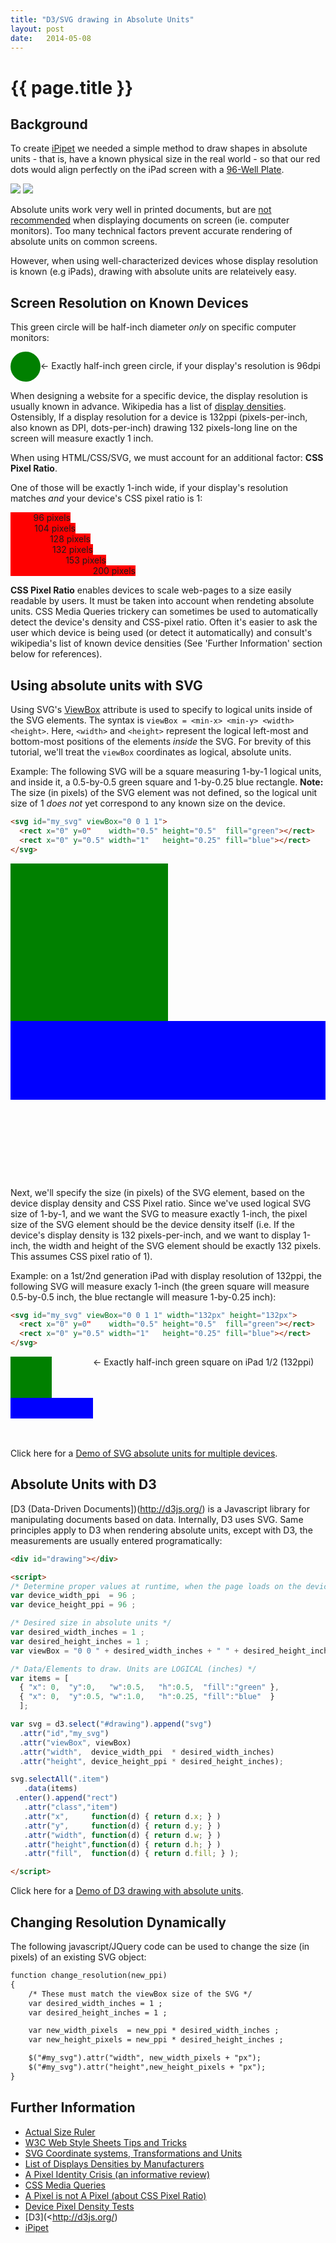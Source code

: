```yaml
---
title: "D3/SVG drawing in Absolute Units"
layout: post
date:   2014-05-08
---
```


# {{ page.title }}

## Background

To create [iPipet](http://ipipet.teamerlich.org/) we needed a simple method to draw
shapes in absolute units - that is, have a known physical size in the real world -
so that our red dots would align perfectly on the iPad screen with a
[96-Well Plate](http://en.wikipedia.org/wiki/Microtiter_plate).

![](./images/ipipet_top_350.jpg)  ![](./images/ipipet_side_350.jpg)

Absolute units work very well in printed documents,
but are [not recommended](http://www.w3.org/Style/Examples/007/units.en.html)
when displaying documents on screen (ie. computer monitors).
Too many technical factors prevent accurate rendering of absolute units on common screens.

However, when using well-characterized devices whose display resolution is
known (e.g iPads), drawing with absolute units are relateively easy.

## Screen Resolution on Known Devices

This green circle will be half-inch diameter *only* on specific computer monitors:

<svg id="greencircle1" style="vertical-align:middle;" viewBox="0 0 0.5 0.5" width="48" height="48">
  <circle cx="0.25" cy="0.25" r="0.25" style="fill:green"/>
</svg><span>&larr; Exactly half-inch green circle, if your display's resolution is 96dpi</span>


When designing a website for a specific device, the display resolution is usually known
in advance.
Wikipedia has a list of [display densities](http://en.wikipedia.org/wiki/List_of_displays_by_pixel_density).
Ostensibly, If a display resolution for a device is 132ppi (pixels-per-inch,
also known as DPI, dots-per-inch) drawing 132 pixels-long line on the screen will
measure exactly 1 inch.

When using HTML/CSS/SVG, we must account for an additional factor: **CSS Pixel Ratio**.

One of those will be exactly 1-inch wide, if your display's resolution
matches <i>and</i> your device's CSS pixel ratio is 1:
<div>
    <div style="background-color:red;text-align:right;width:96px;">96 pixels</div>
    <div style="background-color:red;text-align:right;width:104px;">104 pixels</div>
    <div style="background-color:red;text-align:right;width:128px;">128 pixels</div>
    <div style="background-color:red;text-align:right;width:132px;">132 pixels</div>
    <div style="background-color:red;text-align:right;width:153px;">153 pixels</div>
    <div style="background-color:red;text-align:right;width:200px;">200 pixels</div>
</div>

**CSS Pixel Ratio** enables devices to scale web-pages to a size easily readable
by users. It must be taken into account when rendeting absolute units.
CSS Media Queries trickery can sometimes be used to automatically detect the device's
density and CSS-pixel ratio. Often it's easier to ask the user which device is being used
(or detect it automatically) and consult's wikipedia's list of known device densities
(See 'Further Information' section below for references).

## Using absolute units with SVG

Using SVG's [ViewBox](http://www.w3.org/TR/SVG11/coords.html#ViewBoxAttribute)
attribute is used to specify to logical units inside of the SVG elements. The
syntax is `viewBox = <min-x> <min-y> <width> <height>`. Here, `<width>` and
`<height>` represent the logical left-most and bottom-most positions of the elements
*inside* the SVG. For brevity of this tutorial, we'll treat the `viewBox` coordinates as logical,
absolute units.

Example: The following SVG will be a square measuring 1-by-1 logical units,
and inside it, a 0.5-by-0.5 green square and 1-by-0.25 blue rectangle.
**Note:** The size (in pixels) of the SVG element was not defined, so the logical
unit size of 1 *does not* yet correspond to any known size on the device.

```html
<svg id="my_svg" viewBox="0 0 1 1">
  <rect x="0" y=0"    width="0.5" height="0.5"  fill="green"></rect>
  <rect x="0" y="0.5" width="1"   height="0.25" fill="blue"></rect>
</svg>
```

<svg id="my_svg" viewBox="0 0 1 1">
  <rect x="0" y=0"    width="0.5" height="0.5"  fill="green"></rect>
  <rect x="0" y="0.5" width="1"   height="0.25" fill="blue"></rect>
</svg>

Next, we'll specify the size (in pixels) of the SVG element, based on the device
display density and CSS Pixel ratio. Since we've used logical SVG size of 1-by-1,
and we want the SVG to measure exactly 1-inch, the pixel size of the SVG element
should be the device density itself (i.e. If the device's display density is
132 pixels-per-inch, and we want to display 1-inch, the width and height of the SVG
element should be exactly 132 pixels. This assumes CSS pixel ratio of 1).

Example: on a 1st/2nd generation iPad with display resolution of 132ppi, the
following SVG will measure exacly 1-inch (the green square will measure 0.5-by-0.5 inch,
the blue rectangle will measure 1-by-0.25 inch):

```html
<svg id="my_svg" viewBox="0 0 1 1" width="132px" height="132px">
  <rect x="0" y=0"    width="0.5" height="0.5"  fill="green"></rect>
  <rect x="0" y="0.5" width="1"   height="0.25" fill="blue"></rect>
</svg>
```

<svg style="vertical-align:top;" id="my_svg1" viewBox="0 0 1 1" width="132px" height="132px">
  <rect x="0" y=0"    width="0.5" height="0.5"  fill="green"></rect>
  <rect x="0" y="0.5" width="1"   height="0.25" fill="blue"></rect>
</svg><span>&larr; Exactly half-inch green square on iPad 1/2 (132ppi)</span>


Click here for a [Demo of SVG absolute units for multiple devices](./examples/svg_units.html).

## Absolute Units with D3

[D3 (Data-Driven Documents])(http://d3js.org/) is a Javascript library for
manipulating documents based on data. Internally, D3 uses SVG. Same principles
apply to D3 when rendering absolute units, except with D3, the measurements
are usually entered programatically:

```html
<div id="drawing"></div>

<script>
/* Determine proper values at runtime, when the page loads on the device */
var device_width_ppi  = 96 ;
var device_height_ppi = 96 ;

/* Desired size in absolute units */
var desired_width_inches = 1 ;
var desired_height_inches = 1 ;
var viewBox = "0 0 " + desired_width_inches + " " + desired_height_inches ;

/* Data/Elements to draw. Units are LOGICAL (inches) */
var items = [
  { "x": 0,  "y":0,   "w":0.5,   "h":0.5,  "fill":"green" },
  { "x": 0,  "y":0.5, "w":1.0,   "h":0.25, "fill":"blue"  }
  ];

var svg = d3.select("#drawing").append("svg")
  .attr("id","my_svg")
  .attr("viewBox", viewBox)
  .attr("width",  device_width_ppi  * desired_width_inches)
  .attr("height", device_height_ppi * desired_height_inches);

svg.selectAll(".item")
   .data(items)
 .enter().append("rect")
   .attr("class","item")
   .attr("x",     function(d) { return d.x; } )
   .attr("y",     function(d) { return d.y; } )
   .attr("width", function(d) { return d.w; } )
   .attr("height",function(d) { return d.h; } )
   .attr("fill",  function(d) { return d.fill; } );

</script>
```

Click here for a [Demo of D3 drawing with absolute units](./examples/d3_units.html).

## Changing Resolution Dynamically

The following javascript/JQuery code can be used to change the size (in pixels) of an
existing SVG object:

```html
function change_resolution(new_ppi)
{
    /* These must match the viewBox size of the SVG */
    var desired_width_inches = 1 ;
    var desired_height_inches = 1 ;

    var new_width_pixels  = new_ppi * desired_width_inches ;
    var new_height_pixels = new_ppi * desired_height_inches ;

    $("#my_svg").attr("width", new_width_pixels + "px");
    $("#my_svg").attr("height",new_height_pixels + "px");
}
```

## Further Information

- [Actual Size Ruler](http://www.ginifab.com/feeds/cm_to_inch/actual_size_ruler.html)
- [W3C Web Style Sheets Tips and Tricks](http://www.w3.org/Style/Examples/007/units.en.html)
- [SVG Coordinate systems, Transformations and Units](http://www.w3.org/TR/SVG11/coords.html#ViewBoxAttribute)
- [List of Displays Densities by Manufacturers](http://en.wikipedia.org/wiki/List_of_displays_by_pixel_density)
- [A Pixel Identity Crisis (an informative review)](http://alistapart.com/article/a-pixel-identity-crisis/)
- [CSS Media Queries](https://developer.mozilla.org/en-US/docs/Web/Guide/CSS/Media_queries)
- [A Pixel is not A Pixel (about CSS Pixel Ratio)](http://www.quirksmode.org/blog/archives/2010/04/a_pixel_is_not.html)
- [Device Pixel Density Tests](http://bjango.com/articles/min-device-pixel-ratio/)
- [D3](<http://d3js.org/)
- [iPipet](http://ipipet.teamerlich.org/)


